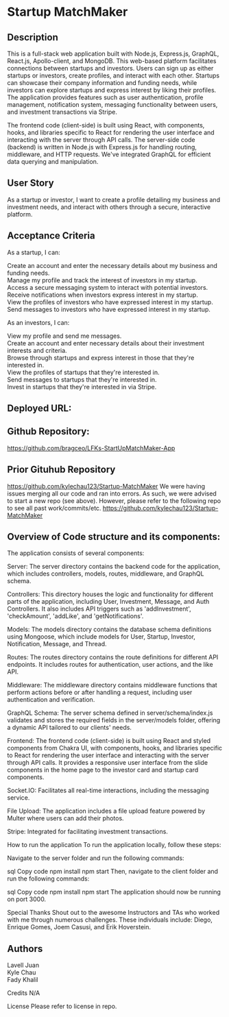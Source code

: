 # Startup MatchMaker

## Description

This is a full-stack web application built with Node.js, Express.js, GraphQL, React.js, Apollo-client, and MongoDB. This web-based platform facilitates connections between startups and investors. Users can sign up as either startups or investors, create profiles, and interact with each other. Startups can showcase their company information and funding needs, while investors can explore startups and express interest by liking their profiles. The application provides features such as user authentication, profile management, notification system, messaging functionality between users, and investment transactions via Stripe.

The frontend code (client-side) is built using React, with components, hooks, and libraries specific to React for rendering the user interface and interacting with the server through API calls. The server-side code (backend) is written in Node.js with Express.js for handling routing, middleware, and HTTP requests. We've integrated GraphQL for efficient data querying and manipulation.

## User Story

As a startup or investor, I want to create a profile detailing my business and investment needs, and interact with others through a secure, interactive platform.

## Acceptance Criteria

As a startup, I can: <br>

Create an account and enter the necessary details about my business and funding needs. <br>
Manage my profile and track the interest of investors in my startup. <br>
Access a secure messaging system to interact with potential investors. <br>
Receive notifications when investors express interest in my startup. <br>
View the profiles of investors who have expressed interest in my startup. <br>
Send messages to investors who have expressed interest in my startup. <br>

As an investors, I can: <br>

View my profile and send me messages. <br>
Create an account and enter necessary details about their investment interests and criteria. <br>
Browse through startups and express interest in those that they're interested in. <br>
View the profiles of startups that they're interested in. <br>
Send messages to startups that they're interested in. <br>
Invest in startups that they're interested in via Stripe. <br>

## Deployed URL:


## Github Repository:
https://github.com/bragceo/LFKs-StartUpMatchMaker-App

## Prior Gituhub Repository 
https://github.com/kylechau123/Startup-MatchMaker
We were having issues merging all our code and ran into errors. As such, we were advised to start a new repo (see above). However, please refer to the following repo to see all past work/commits/etc. https://github.com/kylechau123/Startup-MatchMaker


## Overview of Code structure and its components:

The application consists of several components:

Server: The server directory contains the backend code for the application, which includes controllers, models, routes, middleware, and GraphQL schema.

Controllers: This directory houses the logic and functionality for different parts of the application, including User, Investment, Message, and Auth Controllers. It also includes API triggers such as 'addInvestment', 'checkAmount', 'addLike', and 'getNotifications'.

Models: The models directory contains the database schema definitions using Mongoose, which include models for User, Startup, Investor, Notification, Message, and Thread.

Routes: The routes directory contains the route definitions for different API endpoints. It includes routes for authentication, user actions, and the like API.

Middleware: The middleware directory contains middleware functions that perform actions before or after handling a request, including user authentication and verification.

GraphQL Schema: The server schema defined in server/schema/index.js validates and stores the required fields in the server/models folder, offering a dynamic API tailored to our clients' needs.

Frontend: The frontend code (client-side) is built using React and styled components from Chakra UI, with components, hooks, and libraries specific to React for rendering the user interface and interacting with the server through API calls. It provides a responsive user interface from the slide components in the home page to the investor card and startup card components.

Socket.IO: Facilitates all real-time interactions, including the messaging service.

File Upload: The application includes a file upload feature powered by Multer where users can add their photos.

Stripe: Integrated for facilitating investment transactions.

How to run the application
To run the application locally, follow these steps:

Navigate to the server folder and run the following commands:

sql
Copy code
npm install
npm start
Then, navigate to the client folder and run the following commands:

sql
Copy code
npm install
npm start
The application should now be running on port 3000.

Special Thanks
Shout out to the awesome Instructors and TAs who worked with me through numerous challenges. These individuals include: Diego, Enrique Gomes, Joem Casusi, and Erik Hoverstein.

## Authors <br>
Lavell Juan <br>
Kyle Chau <br>
Fady Khalil <br>

Credits
N/A

License
Please refer to license in repo.

